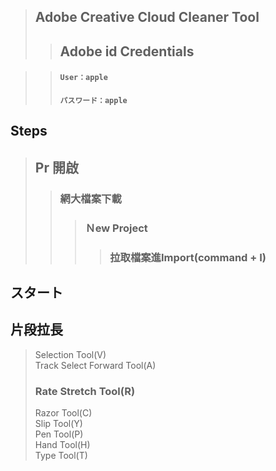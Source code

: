 >## Adobe Creative Cloud Cleaner Tool
>> ## Adobe id Credentials

>> #### `User：apple`
>> #### `パスワード：apple`

## Steps
> ##  Pr 開啟
>>### 網大檔案下載
>>>### Ｎew Project
>>>>### 拉取檔案進Import(command + I)
## スタート
>
>>
>>>
>>>>
## 片段拉長
> Selection Tool(V) <br>
> Track Select Forward Tool(A) <br>
> ### Rate Stretch Tool(R) <br>
> Razor Tool(C) <br>
> Slip Tool(Y) <br>
> Pen Tool(P) <br>
> Hand Tool(H) <br>
> Type Tool(T) <br>
